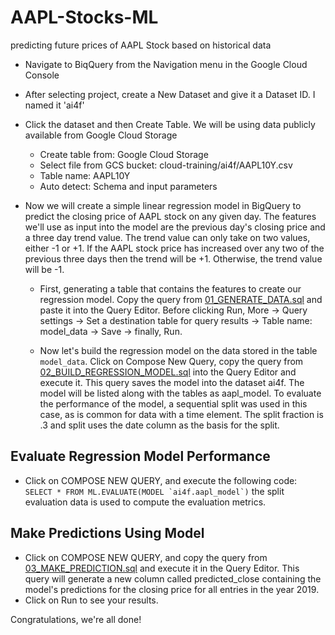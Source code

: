 # AAPL-Stocks-ML
predicting future prices of AAPL Stock based on historical data

- Navigate to BiqQuery from the Navigation menu in the Google Cloud Console
- After selecting project, create a New Dataset and give it a Dataset ID. I named it 'ai4f'
- Click the dataset and then Create Table. We will be using data publicly available from Google Cloud Storage
  - Create table from: Google Cloud Storage
  - Select file from GCS bucket: cloud-training/ai4f/AAPL10Y.csv
  - Table name: AAPL10Y
  - Auto detect: Schema and input parameters

- Now we will create a simple linear regression model in BigQuery to predict the closing price of AAPL stock on any given day. The features we'll use as input into the model are the previous day's closing price and a three day trend value. The trend value can only take on two values, either -1 or +1. If the AAPL stock price has increased over any two of the previous three days then the trend will be +1. Otherwise, the trend value will be -1.
  - First, generating a table that contains the features to create our regression model. Copy the query from [01_GENERATE_DATA.sql](https://github.com/AbdullahK047/AAPL-Stocks-ML/blob/master/Linear_Regression_Model/01_GENERATE_DATA.sql) and paste it into the Query Editor. Before clicking Run, More -> Query settings -> Set a destination table for query results -> Table name: model_data -> Save -> finally, Run.
  
  - Now let's build the regression model on the data stored in the table `model_data`. Click on Compose New Query, copy the query from [02_BUILD_REGRESSION_MODEL.sql](https://github.com/AbdullahK047/AAPL-Stocks-ML/blob/master/Linear_Regression_Model/02_BUILD_REGRESSION_MODEL.sql) into the Query Editor and execute it. This query saves the model into the dataset ai4f. The model will be listed along with the tables as aapl_model. To evaluate the performance of the model, a sequential split was used in this case, as is common for data with a time element. The split fraction is .3 and split uses the date column as the basis for the split.
  
## Evaluate Regression Model Performance

- Click on COMPOSE NEW QUERY, and execute the following code:
``` SELECT * FROM ML.EVALUATE(MODEL `ai4f.aapl_model`)```
the split evaluation data is used to compute the evaluation metrics.

## Make Predictions Using Model

- Click on COMPOSE NEW QUERY, and copy the query from [03_MAKE_PREDICTION.sql](https://github.com/AbdullahK047/AAPL-Stocks-ML/blob/master/Linear_Regression_Model/03_MAKE_PREDICTION.sql) and execute it in the Query Editor. This query will generate a new column called predicted_close containing the model's predictions for the closing price for all entries in the year 2019.
- Click on Run to see your results.
  
Congratulations, we're all done!
